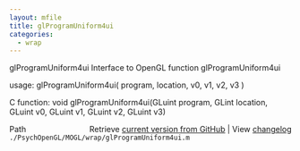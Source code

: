 ```yaml
---
layout: mfile
title: glProgramUniform4ui
categories:
  - wrap
---
```


glProgramUniform4ui  Interface to OpenGL function glProgramUniform4ui

usage:  glProgramUniform4ui\( program, location, v0, v1, v2, v3 \)

C function:  void glProgramUniform4ui\(GLuint program, GLint location, GLuint v0, GLuint v1, GLuint v2, GLuint v3\)


<div class="code_header" style="text-align:right;">
  <span style="float:left;">Path&nbsp;&nbsp;</span> <span class="counter">Retrieve <a href=
  "https://raw.github.com/Psychtoolbox-3/Psychtoolbox-3/beta/./PsychOpenGL/MOGL/wrap/glProgramUniform4ui.m">current version from GitHub</a> | View <a href=
  "https://github.com/Psychtoolbox-3/Psychtoolbox-3/commits/beta/./PsychOpenGL/MOGL/wrap/glProgramUniform4ui.m">changelog</a></span>
</div>
<div class="code">
  <code>./PsychOpenGL/MOGL/wrap/glProgramUniform4ui.m</code>
</div>
